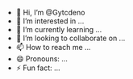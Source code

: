 - 👋 Hi, I’m @Gytcdeno
- 👀 I’m interested in ...
- 🌱 I’m currently learning ...
- 💞️ I’m looking to collaborate on ...
- 📫 How to reach me ...
- 😄 Pronouns: ...
- ⚡ Fun fact: ...

<!---
Gytcdeno/Gytcdeno is a ✨ special ✨ repository because its `README.md` (this file) appears on your GitHub profile.
You can click the Preview link to take a look at your changes.
--->

